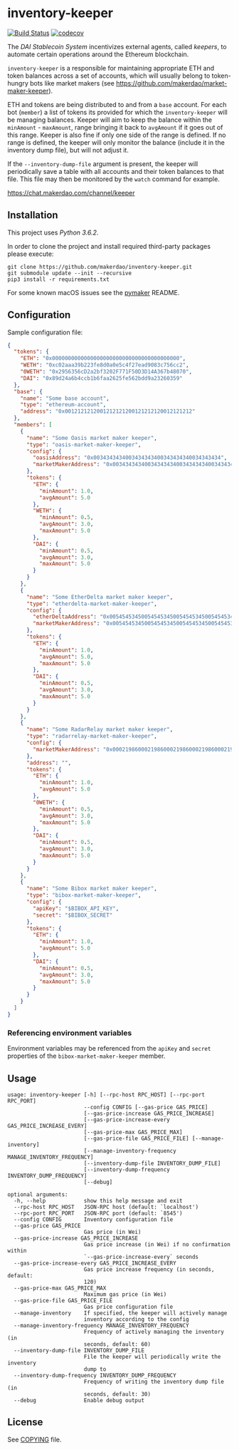 # inventory-keeper

[![Build Status](https://travis-ci.org/makerdao/inventory-keeper.svg?branch=master)](https://travis-ci.org/makerdao/inventory-keeper)
[![codecov](https://codecov.io/gh/makerdao/inventory-keeper/branch/master/graph/badge.svg)](https://codecov.io/gh/makerdao/inventory-keeper)

The _DAI Stablecoin System_ incentivizes external agents, called _keepers_,
to automate certain operations around the Ethereum blockchain.

`inventory-keeper` is a responsible for maintaining appropriate ETH and token balances
across a set of accounts, which will usually belong to token-hungry bots like market makers
(see <https://github.com/makerdao/market-maker-keeper>).

ETH and tokens are being distributed to and from a `base` account. For each bot (`member`)
a list of tokens its provided for which the `inventory-keeper` will be managing balances.
Keeper will aim to keep the balance within the `minAmount` - `maxAmount`, range bringing
it back to `avgAmount` if it goes out of this range. Keeper is also fine if only one side
of the range is defined. If no range is defined, the keeper will only monitor the balance
(include it in the inventory dump file), but will not adjust it.

If the `--inventory-dump-file` argument is present, the keeper will periodically save
a table with all accounts and their token balances to that file. This file may then be
monitored by the `watch` command for example.

<https://chat.makerdao.com/channel/keeper>


## Installation

This project uses *Python 3.6.2*.

In order to clone the project and install required third-party packages please execute:
```
git clone https://github.com/makerdao/inventory-keeper.git
git submodule update --init --recursive
pip3 install -r requirements.txt
```

For some known macOS issues see the [pymaker](https://github.com/makerdao/pymaker) README.

## Configuration

Sample configuration file:

```json
{
  "tokens": {
    "ETH": "0x0000000000000000000000000000000000000000",
    "WETH": "0xc02aaa39b223fe8d0a0e5c4f27ead9083c756cc2",
    "0WETH": "0x2956356cD2a2bf3202F771F50D3D14A367b48070",
    "DAI": "0x89d24a6b4ccb1b6faa2625fe562bdd9a23260359"
  },
  "base": {
    "name": "Some base account",
    "type": "ethereum-account",
    "address": "0x0012121212001212121200121212120012121212"
  },
  "members": [
    {
      "name": "Some Oasis market maker keeper",
      "type": "oasis-market-maker-keeper",
      "config": {
        "oasisAddress": "0x0034343434003434343400343434340034343434",
        "marketMakerAddress": "0x0034343434003434343400343434340034343434"
      },
      "tokens": {
        "ETH": {
          "minAmount": 1.0,
          "avgAmount": 5.0
        },
        "WETH": {
          "minAmount": 0.5,
          "avgAmount": 3.0,
          "maxAmount": 5.0
        },
        "DAI": {
          "minAmount": 0.5,
          "avgAmount": 3.0,
          "maxAmount": 5.0
        }
      }
    },
    {
      "name": "Some EtherDelta market maker keeper",
      "type": "etherdelta-market-maker-keeper",
      "config": {
        "etherDeltaAddress": "0x0054545345005454534500545453450054545345",
        "marketMakerAddress": "0x0054545345005454534500545453450054545345"
      },
      "tokens": {
        "ETH": {
          "minAmount": 1.0,
          "avgAmount": 5.0,
          "maxAmount": 5.0
        },
        "DAI": {
          "minAmount": 0.5,
          "avgAmount": 3.0,
          "maxAmount": 5.0
        }
      }
    },
    {
      "name": "Some RadarRelay market maker keeper",
      "type": "radarrelay-market-maker-keeper",
      "config": {
        "marketMakerAddress": "0x0002198600021986000219860002198600021986"
      },
      "address": "",
      "tokens": {
        "ETH": {
          "minAmount": 1.0,
          "avgAmount": 5.0
        },
        "0WETH": {
          "minAmount": 0.5,
          "avgAmount": 3.0,
          "maxAmount": 5.0
        },
        "DAI": {
          "minAmount": 0.5,
          "avgAmount": 3.0,
          "maxAmount": 5.0
        }
      }
    },
    {
      "name": "Some Bibox market maker keeper",
      "type": "bibox-market-maker-keeper",
      "config": {
        "apiKey": "$BIBOX_API_KEY",
        "secret": "$BIBOX_SECRET"
      },
      "tokens": {
        "ETH": {
          "minAmount": 1.0,
          "avgAmount": 5.0
        },
        "DAI": {
          "minAmount": 0.5,
          "avgAmount": 3.0,
          "maxAmount": 5.0
        }
      }
    }
  ]
}
```

### Referencing environment variables

Environment variables may be referenced from the `apiKey` and `secret` properties of the
`bibox-market-maker-keeper` member.


## Usage

```
usage: inventory-keeper [-h] [--rpc-host RPC_HOST] [--rpc-port RPC_PORT]
                        --config CONFIG [--gas-price GAS_PRICE]
                        [--gas-price-increase GAS_PRICE_INCREASE]
                        [--gas-price-increase-every GAS_PRICE_INCREASE_EVERY]
                        [--gas-price-max GAS_PRICE_MAX]
                        [--gas-price-file GAS_PRICE_FILE] [--manage-inventory]
                        [--manage-inventory-frequency MANAGE_INVENTORY_FREQUENCY]
                        [--inventory-dump-file INVENTORY_DUMP_FILE]
                        [--inventory-dump-frequency INVENTORY_DUMP_FREQUENCY]
                        [--debug]

optional arguments:
  -h, --help            show this help message and exit
  --rpc-host RPC_HOST   JSON-RPC host (default: `localhost')
  --rpc-port RPC_PORT   JSON-RPC port (default: `8545')
  --config CONFIG       Inventory configuration file
  --gas-price GAS_PRICE
                        Gas price (in Wei)
  --gas-price-increase GAS_PRICE_INCREASE
                        Gas price increase (in Wei) if no confirmation within
                        `--gas-price-increase-every` seconds
  --gas-price-increase-every GAS_PRICE_INCREASE_EVERY
                        Gas price increase frequency (in seconds, default:
                        120)
  --gas-price-max GAS_PRICE_MAX
                        Maximum gas price (in Wei)
  --gas-price-file GAS_PRICE_FILE
                        Gas price configuration file
  --manage-inventory    If specified, the keeper will actively manage
                        inventory according to the config
  --manage-inventory-frequency MANAGE_INVENTORY_FREQUENCY
                        Frequency of actively managing the inventory (in
                        seconds, default: 60)
  --inventory-dump-file INVENTORY_DUMP_FILE
                        File the keeper will periodically write the inventory
                        dump to
  --inventory-dump-frequency INVENTORY_DUMP_FREQUENCY
                        Frequency of writing the inventory dump file (in
                        seconds, default: 30)
  --debug               Enable debug output
```


## License

See [COPYING](https://github.com/makerdao/inventory-keeper/blob/master/COPYING) file.
